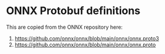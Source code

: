 # ONNX Protobuf definitions

This are copied from the ONNX repository here:

1. https://github.com/onnx/onnx/blob/main/onnx/onnx.proto3
2. https://github.com/onnx/onnx/blob/main/onnx/onnx.proto
